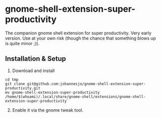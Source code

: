 # gnome-shell-extension-super-productivity
The companion gnome shell extension for super productivity. Very early version. Use at your own risk (though the chance that something blows up is quite minor ;)).

## Installation & Setup
1. Download and install
```
cd tmp
git clone git@github.com:johannesjo/gnome-shell-extension-super-productivity.git
mv gnome-shell-extension-super-productivity /home/$(whoami)/.local/share/gnome-shell/extensions/gnome-shell-extension-super-productivity`
```
2. Enable it via the gnome tweak tool.
